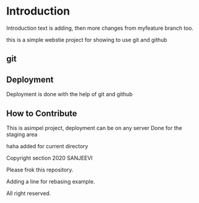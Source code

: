 # Introduction
Introduction text is adding, then more changes from myfeature branch too.

this is a simple webstie project for 
showing to use git and github

## git

## Deployment
Deployment is done with the help of git and github

## How to Contribute

This is asimpel project, deployment can be on any server
Done for the staging area


haha added for current directory


Copyright section 2020 SANJEEVI

Please frok this repository.

Adding a line for rebasing example.


All right reserved.

